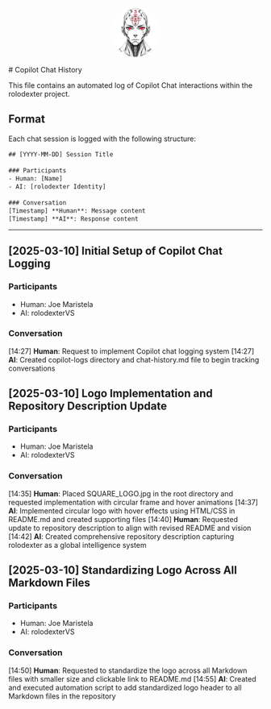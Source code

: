 <p align="center">
  <a href="../README.md">
    <img src="../assets/images/rolodexter_logo.jpg" alt="rolodexter Logo" width="100px" style="border-radius: 50%;">
  </a>
</p>
# Copilot Chat History

This file contains an automated log of Copilot Chat interactions within the rolodexter project.

## Format

Each chat session is logged with the following structure:

```
## [YYYY-MM-DD] Session Title

### Participants
- Human: [Name]
- AI: [rolodexter Identity]

### Conversation
[Timestamp] **Human**: Message content
[Timestamp] **AI**: Response content
```

---

## [2025-03-10] Initial Setup of Copilot Chat Logging

### Participants
- Human: Joe Maristela
- AI: rolodexterVS

### Conversation
[14:27] **Human**: Request to implement Copilot chat logging system
[14:27] **AI**: Created copilot-logs directory and chat-history.md file to begin tracking conversations 

## [2025-03-10] Logo Implementation and Repository Description Update

### Participants
- Human: Joe Maristela
- AI: rolodexterVS

### Conversation
[14:35] **Human**: Placed SQUARE_LOGO.jpg in the root directory and requested implementation with circular frame and hover animations
[14:37] **AI**: Implemented circular logo with hover effects using HTML/CSS in README.md and created supporting files
[14:40] **Human**: Requested update to repository description to align with revised README and vision
[14:42] **AI**: Created comprehensive repository description capturing rolodexter as a global intelligence system

## [2025-03-10] Standardizing Logo Across All Markdown Files

### Participants
- Human: Joe Maristela
- AI: rolodexterVS

### Conversation
[14:50] **Human**: Requested to standardize the logo across all Markdown files with smaller size and clickable link to README.md
[14:55] **AI**: Created and executed automation script to add standardized logo header to all Markdown files in the repository 

